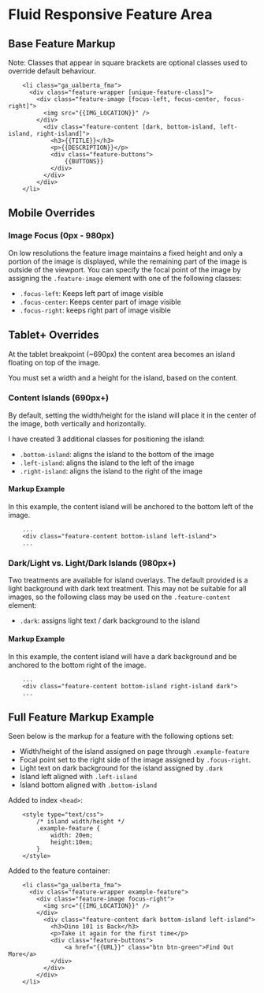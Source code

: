 # Fluid Responsive Feature Area

## Base Feature Markup

Note: Classes that appear in square brackets are optional classes used to override default behaviour.

        <li class="ga_ualberta_fma">
          <div class="feature-wrapper [unique-feature-class]">
            <div class="feature-image [focus-left, focus-center, focus-right]">
              <img src="{{IMG_LOCATION}}" />
            </div>
              <div class="feature-content [dark, bottom-island, left-island, right-island]">
                <h3>{{TITLE}}</h3>
                <p>{{DESCRIPTION}}</p>
                <div class="feature-buttons">
                	{{BUTTONS}}
                </div>
              </div>
            </div>
        </li>


## Mobile Overrides

### Image Focus (0px - 980px)

On low resolutions the feature image maintains a fixed height and only a portion of the image is displayed, while the remaining part of the image is outside of the viewport.  You can specify the focal point of the image by assigning the `.feature-image` element with one of the following classes:

  - `.focus-left`: Keeps left part of image visible
  - `.focus-center`: Keeps center part of image visible
  - `.focus-right`: keeps right part of image visible

## Tablet+ Overrides

At the tablet breakpoint (~690px) the content area becomes an island floating on top of the image.

You must set a width and a height for the island, based on the content.

### Content Islands (690px+)

By default, setting the width/height for the island will place it in the center of the image, both vertically and horizontally.

I have created 3 additional classes for positioning the island:

  - `.bottom-island`: aligns the island to the bottom of the image
  - `.left-island`: aligns the island to the left of the image
  - `.right-island`: aligns the island to the right of the image

#### Markup Example

In this example, the content island will be anchored to the bottom left of the image.
		
		...
        <div class="feature-content bottom-island left-island">
        ...

### Dark/Light vs. Light/Dark Islands (980px+)

Two treatments are available for island overlays.  The default provided is a light background with dark text treatment.  This may not be suitable for all images, so the following class may be used on the `.feature-content` element:

  - `.dark`: assigns light text / dark background to the island

#### Markup Example

In this example, the content island will have a dark background and be anchored to the bottom right of the image.
		
		...
        <div class="feature-content bottom-island right-island dark">
        ...


## Full Feature Markup Example

Seen below is the markup for a feature with the following options set:

  - Width/height of the island assigned on page through `.example-feature`
  - Focal point set to the right side of the image assigned by `.focus-right`.
  - Light text on dark background for the island assigned by `.dark`
  - Island left aligned with `.left-island`
  - Island bottom aligned with `.bottom-island`


Added to index `<head>`:

        <style type="text/css">
            /* island width/height */
            .example-feature {
                width: 20em;
                height:10em;
            }
        </style>


Added to the feature container:

        <li class="ga_ualberta_fma">
          <div class="feature-wrapper example-feature">
            <div class="feature-image focus-right">
              <img src="{{IMG_LOCATION}}" />
            </div>
              <div class="feature-content dark bottom-island left-island">
                <h3>Dino 101 is Back</h3>
                <p>Take it again for the first time</p>
                <div class="feature-buttons">
                    <a href="{{URL}}" class="btn btn-green">Find Out More</a>
                </div>
              </div>
            </div>
        </li>
